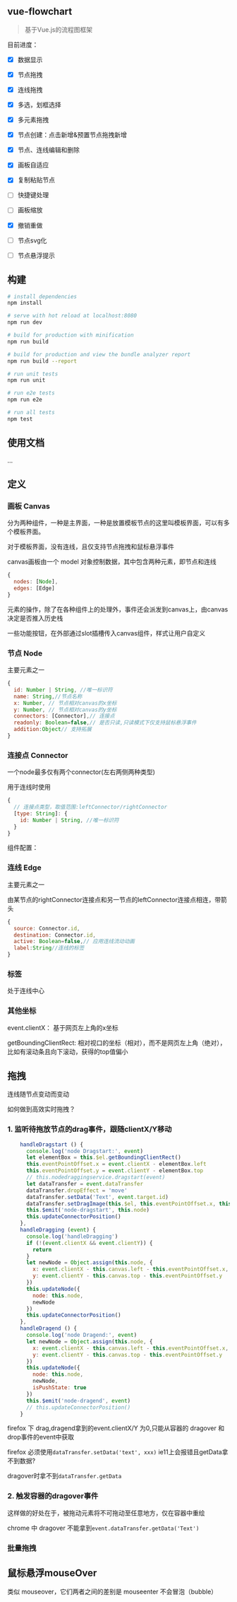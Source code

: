 ## vue-flowchart

> 基于Vue.js的流程图框架

目前进度：

- [x] 数据显示
- [x] 节点拖拽
- [x] 连线拖拽
- [x] 多选，划框选择
- [x] 多元素拖拽
- [x] 节点创建：点击新增&预置节点拖拽新增
- [x] 节点、连线编辑和删除
- [x] 画板自适应
- [x] 复制粘贴节点
- [ ] 快捷键处理
- [ ] 画板缩放
- [x] 撤销重做
- [ ] 节点svg化
- [ ] 节点悬浮提示


## 构建

``` bash
# install dependencies
npm install

# serve with hot reload at localhost:8080
npm run dev

# build for production with minification
npm run build

# build for production and view the bundle analyzer report
npm run build --report

# run unit tests
npm run unit

# run e2e tests
npm run e2e

# run all tests
npm test
```
## 使用文档

...

## 定义

### 画板 Canvas

分为两种组件，一种是主界面，一种是放置模板节点的这里叫模板界面，可以有多个模板界面。

对于模板界面，没有连线，且仅支持节点拖拽和鼠标悬浮事件

canvas画板由一个 model 对象控制数据，其中包含两种元素，即节点和连线

```javascript
{
  nodes: [Node],
  edges: [Edge]
}
```

元素的操作，除了在各种组件上的处理外，事件还会派发到canvas上，由canvas决定是否推入历史栈

一些功能按钮，在外部通过slot插槽传入canvas组件，样式让用户自定义

### 节点 Node

主要元素之一

```js
{
  id: Number | String, //唯一标识符
  name: String,//节点名称
  x: Number, // 节点相对canvas的x坐标
  y: Number, // 节点相对canvas的y坐标
  connectors: [Connector],// 连接点
  readonly: Boolean=false,// 是否只读,只读模式下仅支持鼠标悬浮事件
  addition:Object// 支持拓展
}
```

### 连接点 Connector

一个node最多仅有两个connector(左右两侧两种类型)

用于连线时使用

```javascript
{
  // 连接点类型，取值范围:leftConnector/rightConnector
  [type: String]: {
    id: Number | String, //唯一标识符
  }
}
```

组件配置：


### 连线 Edge

主要元素之一

由某节点的rightConnector连接点和另一节点的leftConnector连接点相连，带箭头

```javascript
{
  source: Connector.id,
  destination: Connector.id,
  active: Boolean=false,// 应用连线流动动画
  label:String//连线的标签
}
```

### 标签 

处于连线中心

### 其他坐标

event.clientX： 基于网页左上角的x坐标

getBoundingClientRect: 相对视口的坐标（相对），而不是网页左上角（绝对），比如有滚动条且向下滚动，获得的top值偏小

## 拖拽

连线随节点变动而变动

如何做到高效实时拖拽？

### 1. 监听待拖放节点的drag事件，跟随clientX/Y移动

```js
    handleDragstart () {
      console.log('node Dragstart:', event)
      let elementBox = this.$el.getBoundingClientRect()
      this.eventPointOffset.x = event.clientX - elementBox.left
      this.eventPointOffset.y = event.clientY - elementBox.top
      // this.nodedraggingservice.dragstart(event)
      let dataTransfer = event.dataTransfer
      dataTransfer.dropEffect = 'move'
      dataTransfer.setData('Text', event.target.id)
      dataTransfer.setDragImage(this.$el, this.eventPointOffset.x, this.eventPointOffset.y)
      this.$emit('node-dragstart', this.node)
      this.updateConnectorPosition()
    },
    handleDragging (event) {
      console.log('handleDragging')
      if (!(event.clientX && event.clientY)) {
        return
      }
      let newNode = Object.assign(this.node, {
        x: event.clientX - this.canvas.left - this.eventPointOffset.x,
        y: event.clientY - this.canvas.top - this.eventPointOffset.y
      })
      this.updateNode({
        node: this.node,
        newNode
      })
      this.updateConnectorPosition()
    },
    handleDragend () {
      console.log('node Dragend:', event)
      let newNode = Object.assign(this.node, {
        x: event.clientX - this.canvas.left - this.eventPointOffset.x,
        y: event.clientY - this.canvas.top - this.eventPointOffset.y
      })
      this.updateNode({
        node: this.node,
        newNode,
        isPushState: true
      })
      this.$emit('node-dragend', event)
      // this.updateConnectorPosition()
    }
```
firefox 下 drag,dragend拿到的event.clientX/Y 为0,只能从容器的 dragover 和drop事件的event中获取

firefox 必须使用`dataTransfer.setData('text', xxx)` ie11上会报错且getData拿不到数据?

dragover时拿不到`dataTransfer.getData`

### 2. 触发容器的dragover事件

这样做的好处在于，被拖动元素将不可拖动至任意地方，仅在容器中重绘 

chrome 中 dragover 不能拿到`event.dataTransfer.getData('Text')`

### 批量拖拽

## 鼠标悬浮mouseOver

类似 mouseover，它们两者之间的差别是 mouseenter 不会冒泡（bubble）